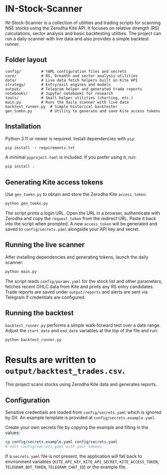 # IN-Stock-Scanner


IN-Stock-Scanner is a collection of utilities and trading scripts for scanning NSE stocks using the Zerodha Kite API. It focuses on relative strength (RS) calculations, sector analysis and basic backtesting utilities. The project can run a daily scanner with live data and also provides a simple backtest runner.

## Folder layout

```
config/         # YAML configuration files and secrets
core/           # RS, breadth and sector analysis utilities
data/           # Live data fetch helpers built on Kite API
strategy/       # Entry/exit engines and models
output/         # Telegram helper and generated trade reports
notebooks/      # Jupyter notebooks for research
tools/          # Small helper utilities (charting, etc.)
main.py         # Runs the daily scanner with live data
backtest_runner.py  # Simple historical backtester
gen_toekn.py        # Utility to generate and save Kite access tokens
```

## Installation

Python 3.11 or newer is required. Install dependencies with `pip`:

```bash
pip install -r requirements.txt
```

A minimal `pyproject.toml` is included. If you prefer using it, run:

```bash
pip install .
```

## Generating Kite access tokens

Use `gen_toekn.py` to obtain and store the Zerodha Kite `access_token`:

```bash
python gen_toekn.py
```

The script prints a login URL. Open the URL in a browser, authenticate with Zerodha and copy the `request_token` from the redirect URL. Paste it back into the script when prompted. A new `access_token` will be generated and saved to `config/secrets.yaml` alongside your API key and secret.

## Running the live scanner

After installing dependencies and generating tokens, launch the daily scanner:

```bash
python main.py
```

The script reads `config/params.yaml` for the stock list and other parameters, fetches recent OHLC data from Kite and prints any RS entry candidates. Trade reports are saved under `output/reports` and alerts are sent via Telegram if credentials are configured.

## Running the backtest

`backtest_runner.py` performs a simple walk‑forward test over a date range.
Adjust the `start_date` and `end_date` variables at the top of the file and run:

```bash
python backtest_runner.py
```

Results are written to `output/backtest_trades.csv`.
=======
This project scans stocks using Zerodha Kite data and generates reports.

## Configuration

Sensitive credentials are loaded from `config/secrets.yaml` which is ignored by
Git. An example template is provided at `config/secrets.example.yaml`.

Create your own secrets file by copying the example and filling in the values:

```bash
cp config/secrets.example.yaml config/secrets.yaml
# edit config/secrets.yaml with your tokens
```

If a `secrets.yaml` file is not present, the application will fall back to
environment variables (`KITE_API_KEY`, `KITE_API_SECRET`, `KITE_ACCESS_TOKEN`,
`TELEGRAM_BOT_TOKEN`, `TELEGRAM_CHAT_ID`) or the example file.

